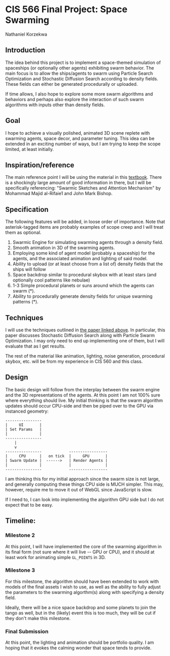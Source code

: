 # CIS 566 Final Project: Space Swarming
Nathaniel Korzekwa

## Introduction
The idea behind this project is to implement a space-themed simulation of
spaceships (or optionally other agents) exhibiting swarm behavior. The main focus
is to allow the ships/agents to swarm using Particle Search Optimization and
Stochastic Diffusion Search according to density fields. These fields can either
be generated procedurally or uploaded.

If time allows, I also hope to explore some more swarm algorithms and behaviors
and perhaps also explore the interaction of such swarm algorithms with inputs
other than density fields.

## Goal
I hope to achieve a visually polished, animated 3D scene replete with swarming
agents, space decor, and parameter tuning. This idea can be extended in an
exciting number of ways, but I am trying to keep the scope limited, at least
initially.

## Inspiration/reference
The main reference point I will be using the material in this
[textbook](https://link.springer.com/content/pdf/10.1007%2F978-3-642-36955-1.pdf).
There is a shockingly large amount of good information in there, but I will be
specifically referencing: "Swarmic Sketches and Attention Mechanism" by Mohammad
Majid al-Rifaie1 and John Mark Bishop.

## Specification
The following features will be added, in loose order of importance. Note that 
asterisk-tagged items are probably examples of scope creep and I will treat them
as optional.

1. Swarmic Engine for simulating swarming agents through a density field.
2. Smooth animation in 3D of the swarming agents.
3. Employing some kind of agent model (probably a spaceship) for the agents, and
the associated animation and lighting of said model.
4. Ability to upload (or at least choose from a list of) density fields that the
ships will follow
5. Space backdrop similar to procedural skybox with at least stars (and
optionally cool patterns like nebulae)
6. 1-3 Simple procedural planets or suns around which the agents can swarm (*).
7. Ability to procedurally generate density fields for unique swarming patterns (*).

## Techniques
I will use the techniques outlined in [the paper linked above](https://link.springer.com/content/pdf/10.1007%2F978-3-642-36955-1.pdf). In particular, this paper discusses Stochastic
Diffusion Search along with Particle Swarm Optimization. I may only need to end
up implementing one of them, but I will evaluate that as I get results.

The rest of the material like animation, lighting, noise generation, procedural
skybox, etc. will be from my experience in CIS 560 and this class.

## Design
The basic design will follow from the interplay between the swarm engine and the
3D representations of the agents. At this point I am not 100% sure where
everything should live. My initial thinking is that the swarm algorithm updates
should occur CPU-side and then be piped over to the GPU via instanced geometry:

    ----------------
    |     UI       |
    | Set Params   |
    |              |
    ----------------
        |
        v
    ----------------            -----------------
    |     CPU      |   on tick  |     GPU       |
    | Swarm Update |  ------>   | Render Agents |
    |              |            |               |
    ----------------            -----------------

I am thinking this for my initial approach since the swarm size is not large,
and generally computing these things CPU side is MUCH simpler. This may, however,
require me to move it out of WebGL since JavaScript is slow.

If I need to, I can look into implementing the algorithm GPU side but I do not
expect that to be easy.

## Timeline:
### Milestone 2
At this point, I will have implemented the core of the swarming algorithm in its
final form (not sure where it will live -- GPU or CPU), and it should at least
work for animating simple `GL_POINTS` in 3D.

### Milestone 3
For this milestone, the algorithm should have been extended to work with models
of the final assets I wish to use, as well as the ability to fully adjust the
parameters to the swarming algorthm(s) along with specifying a density field.

Ideally, there will be a nice space backdrop and some planets to join the tango
as well, but in the (likely) event this is too much, they will be cut if they
don't make this milestone.

### Final Submission
At this point, the lighting and animation should be portfolio quality. I am
hoping that it evokes the calming wonder that space tends to provide.